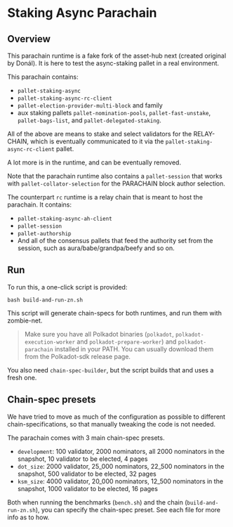 # Staking Async Parachain

## Overview

This parachain runtime is a fake fork of the asset-hub next (created original by Donál). It is here
to test the async-staking pallet in a real environment.

This parachain contains:

- `pallet-staking-async`
- `pallet-staking-async-rc-client`
- `pallet-election-provider-multi-block` and family
- aux staking pallets `pallet-nomination-pools`, `pallet-fast-unstake`, `pallet-bags-list`, and
  `pallet-delegated-staking`.

All of the above are means to stake and select validators for the RELAY-CHAIN, which is eventually
communicated to it via the `pallet-staking-async-rc-client` pallet.

A lot more is in the runtime, and can be eventually removed.

Note that the parachain runtime also contains a `pallet-session` that works with
`pallet-collator-selection` for the PARACHAIN block author selection.

The counterpart `rc` runtime is a relay chain that is meant to host the parachain. It contains:

- `pallet-staking-async-ah-client`
- `pallet-session`
- `pallet-authorship`
- And all of the consensus pallets that feed the authority set from the session, such as
  aura/babe/grandpa/beefy and so on.

## Run

To run this, a one-click script is provided:

```
bash build-and-run-zn.sh
```

This script will generate chain-specs for both runtimes, and run them with zombie-net.

> Make sure you have all Polkadot binaries (`polkadot`, `polkadot-execution-worker` and
> `polkadot-prepare-worker`) and `polkadot-parachain` installed in your PATH. You can usually
> download them from the Polkadot-sdk release page.

You also need `chain-spec-builder`, but the script builds that and uses a fresh one.

## Chain-spec presets

We have tried to move as much of the configuration as possible to different chain-specifications, so
that manually tweaking the code is not needed.

The parachain comes with 3 main chain-spec presets.

- `development`: 100 validator, 2000 nominators, all 2000 nominators in the snapshot, 10 validator
  to be elected, 4 pages
- `dot_size`: 2000 validator, 25_000 nominators, 22_500 nominators in the snapshot, 500 validator to
  be elected, 32 pages
- `ksm_size`: 4000 validator, 20_000 nominators, 12_500 nominators in the snapshot, 1000 validator
  to be elected, 16 pages

Both when running the benchmarks (`bench.sh`) and the chain (`build-and-run-zn.sh`), you can specify
the chain-spec preset. See each file for more info as to how.

